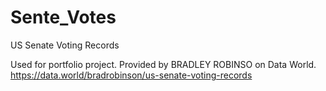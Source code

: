 # Sente_Votes
US Senate Voting Records


Used for portfolio project. Provided by BRADLEY ROBINSO on Data World.
https://data.world/bradrobinson/us-senate-voting-records
